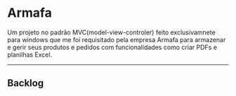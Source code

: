 <h1>Armafa</h1>

<p>Um projeto no padrão MVC(model-view-controler) feito exclusivamnete para windows que me foi requisitado pela empresa Armafa 
para armazenar e gerir seus produtos e pedidos com funcionalidades como criar PDFs e planilhas Excel.</p>
<hr>


<h2>Backlog</h2>
<ul>
   
</ul>
